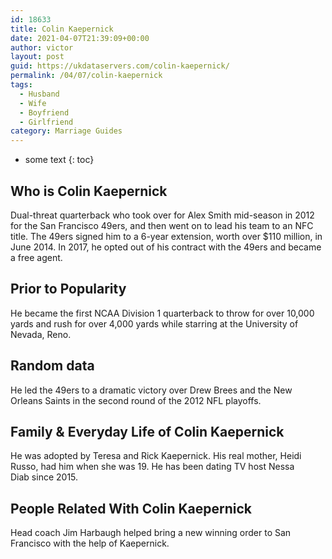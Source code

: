 ```yaml
---
id: 18633
title: Colin Kaepernick
date: 2021-04-07T21:39:09+00:00
author: victor
layout: post
guid: https://ukdataservers.com/colin-kaepernick/
permalink: /04/07/colin-kaepernick
tags:
  - Husband
  - Wife
  - Boyfriend
  - Girlfriend
category: Marriage Guides
---
```


* some text
{: toc}


## Who is Colin Kaepernick



Dual-threat quarterback who took over for Alex Smith mid-season in 2012 for the San Francisco 49ers, and then went on to lead his team to an NFC title. The 49ers signed him to a 6-year extension, worth over $110 million, in June 2014. In 2017, he opted out of his contract with the 49ers and became a free agent.

                
                
                
## Prior to Popularity



He became the first NCAA Division 1 quarterback to throw for over 10,000 yards and rush for over 4,000 yards while starring at the University of Nevada, Reno. 

                
                
                
## Random data



He led the 49ers to a dramatic victory over Drew Brees and the New Orleans Saints in the second round of the 2012 NFL playoffs. 

                
                
                
## Family & Everyday Life of Colin Kaepernick



He was adopted by Teresa and Rick Kaepernick. His real mother, Heidi Russo, had him when she was 19. He has been dating TV host Nessa Diab since 2015.

                
                
                
## People Related With Colin Kaepernick



Head coach Jim Harbaugh helped bring a new winning order to San Francisco with the help of Kaepernick. 

                
              
            
          
          
          